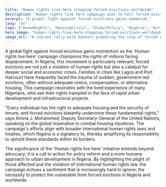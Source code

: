 ```yaml
---
title: "Human rights live here stopping forced evictions worldwide"
description: "Human rights live here campaign aims to halt forced evictions, a critical issue affecting millions globally and in Nigeria."
excerpt: "A global fight against forced evictions gains momentum."
lang: "en"
tags: ["HumanRights", "HousingCrisis", "GlobalPolicy", "Nigeria", "Activism"]
hero_image: "human-rights-live-here-stopping-forced-evictions-worldwide.png"
image_alt: "A vibrant rally with banners promoting the stop of forced evictions worldwide"
---
```


A global fight against forced evictions gains momentum as the 'Human rights live here' campaign champions the rights of millions facing displacement. In Nigeria, this movement is particularly relevant; forced evictions are not just a violation of human rights but also a catalyst for deeper social and economic crises. Families in cities like Lagos and Port Harcourt have frequently faced the trauma of sudden, government-led evictions, often without adequate notice, compensation, or alternative housing. This campaign resonates with the lived experience of many Nigerians, who see their rights trampled in the face of rapid urban development and infrastructural projects.

"Every individual has the right to adequate housing and the security of tenure, and forced evictions blatantly undermine these fundamental rights," says Amina J. Mohammed, Deputy Secretary-General of the United Nations, speaking on the global imperative to combat housing injustices. The campaign's efforts align with broader international human rights laws and treaties, which Nigeria is a signatory to, thereby amplifying its responsibility to uphold these standards within its borders.

The significance of the 'Human rights live here' initiative extends beyond advocacy; it is a call to action for policy reform and a more humane approach to urban development in Nigeria. By highlighting the plight of those affected and the violation of international human rights law, the campaign echoes a sentiment that is increasingly hard to ignore: the necessity to protect the vulnerable from forced evictions in Nigeria and worldwide.